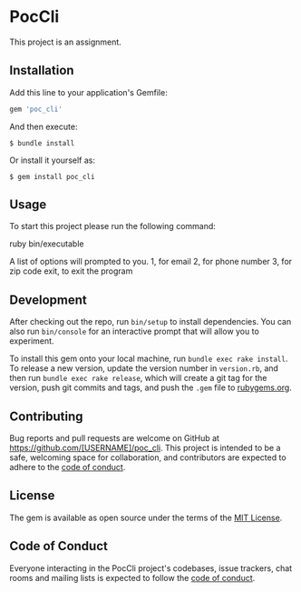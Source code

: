 # PocCli

This project is an assignment. 

## Installation

Add this line to your application's Gemfile:

```ruby
gem 'poc_cli'
```

And then execute:

    $ bundle install

Or install it yourself as:

    $ gem install poc_cli

## Usage

To start this project please run the following command:

ruby bin/executable 

A list of options will prompted to you.
    1, for email
    2, for phone number
    3, for zip code
    exit, to exit the program

## Development

After checking out the repo, run `bin/setup` to install dependencies. You can also run `bin/console` for an interactive prompt that will allow you to experiment.

To install this gem onto your local machine, run `bundle exec rake install`. To release a new version, update the version number in `version.rb`, and then run `bundle exec rake release`, which will create a git tag for the version, push git commits and tags, and push the `.gem` file to [rubygems.org](https://rubygems.org).

## Contributing

Bug reports and pull requests are welcome on GitHub at https://github.com/[USERNAME]/poc_cli. This project is intended to be a safe, welcoming space for collaboration, and contributors are expected to adhere to the [code of conduct](https://github.com/[USERNAME]/poc_cli/blob/master/CODE_OF_CONDUCT.md).


## License

The gem is available as open source under the terms of the [MIT License](https://opensource.org/licenses/MIT).

## Code of Conduct

Everyone interacting in the PocCli project's codebases, issue trackers, chat rooms and mailing lists is expected to follow the [code of conduct](https://github.com/[USERNAME]/poc_cli/blob/master/CODE_OF_CONDUCT.md).
